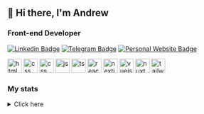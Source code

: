 ## 👋 Hi there, I'm  Andrew
### Front-end Developer


[![Linkedin Badge](https://img.shields.io/badge/LinkedIn-0072b1?style=for-the-badge&logo=linkedin&logoColor=white)](https://www.linkedin.com/in/andrew-suponev/)  [![Telegram Badge](https://img.shields.io/badge/Telegram-0088cc?style=for-the-badge&logo=telegram&logoColor=white)](https://t.me/andrewsupo/)  [![Personal Website Badge](https://img.shields.io/badge/Personal-be3455?style=for-the-badge&logo=react&logoColor=white)](https://supo.netlify.app/)

<img src="https://cdn.jsdelivr.net/gh/devicons/devicon/icons/html5/html5-original.svg" title="html" width="32"/>  <img src="https://cdn.jsdelivr.net/gh/devicons/devicon/icons/css3/css3-original.svg" title="css" width="32"/>  <img src="https://cdn.jsdelivr.net/gh/devicons/devicon/icons/sass/sass-original.svg" title="css" width="32"/>  <img src="https://cdn.jsdelivr.net/gh/devicons/devicon/icons/javascript/javascript-original.svg" title="js" width="32"/>  <img src="https://cdn.jsdelivr.net/gh/devicons/devicon/icons/typescript/typescript-original.svg" title="ts" width="32"/>  <img src="https://cdn.jsdelivr.net/gh/devicons/devicon/icons/react/react-original.svg" title="react" width="32"/>  <img src="https://cdn.jsdelivr.net/gh/devicons/devicon/icons/nextjs/nextjs-original.svg" title="nextjs" width="32"/>  <img src="https://cdn.jsdelivr.net/gh/devicons/devicon/icons/vuejs/vuejs-original.svg" title="vuejs" width="32"/>  <img src="https://cdn.jsdelivr.net/gh/devicons/devicon/icons/nuxtjs/nuxtjs-original.svg" title="nuxt" width="32"/>  <img src="https://upload.wikimedia.org/wikipedia/commons/d/d5/Tailwind_CSS_Logo.svg" title="tailwindCSS" width="32"/>

### My stats
<details>
  <summary>Click here</summary>
  <br />
  <img src="https://github-profile-summary-cards.vercel.app/api/cards/profile-details?username=asuponev" alt="profile-details"/>
  <img src="https://github-profile-summary-cards.vercel.app/api/cards/most-commit-language?username=asuponev" alt="most-commit-language"/>
  <img src="https://github-profile-summary-cards.vercel.app/api/cards/stats?username=asuponev" alt="github-stats"/>
</details>
